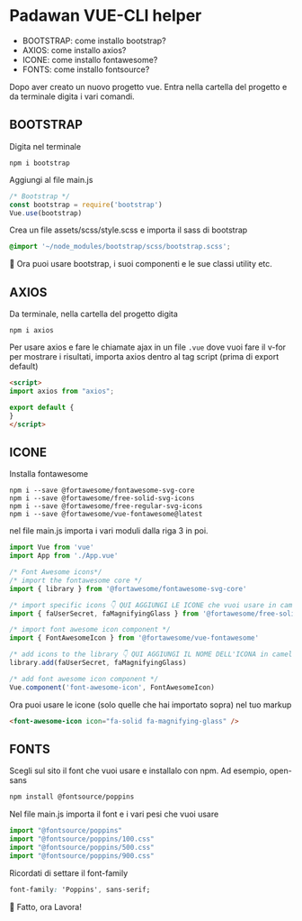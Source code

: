 # Padawan VUE-CLI helper
- BOOTSTRAP: come installo bootstrap?
- AXIOS: come installo axios?
- ICONE: come installo fontawesome?
- FONTS: come installo fontsource?


Dopo aver creato un nuovo progetto vue. Entra nella cartella del progetto e da terminale digita i vari comandi.

## BOOTSTRAP 

Digita nel terminale 
```
npm i bootstrap
```

Aggiungi al file main.js 

```js
/* Bootstrap */
const bootstrap = require('bootstrap')
Vue.use(bootstrap)
```

Crea un file assets/scss/style.scss e importa il sass di bootstrap

```scss
@import '~/node_modules/bootstrap/scss/bootstrap.scss';
```

🥳 Ora puoi usare bootstrap, i suoi componenti e le sue classi utility etc.



## AXIOS

Da terminale, nella cartella del progetto digita
```
npm i axios
```

Per usare axios e fare le chiamate ajax in un file `.vue` dove vuoi fare il v-for per mostrare i risultati, importa axios dentro al tag script (prima di export default)

```html
<script>
import axios from "axios";

export default {
}
</script>
```

## ICONE

Installa fontawesome

```
npm i --save @fortawesome/fontawesome-svg-core
npm i --save @fortawesome/free-solid-svg-icons
npm i --save @fortawesome/free-regular-svg-icons
npm i --save @fortawesome/vue-fontawesome@latest
```

nel file main.js importa i vari moduli dalla riga 3 in poi.

```js
import Vue from 'vue'
import App from './App.vue'

/* Font Awesome icons*/
/* import the fontawesome core */
import { library } from '@fortawesome/fontawesome-svg-core'

/* import specific icons 👇 QUI AGGIUNGI LE ICONE che vuoi usare in camelCase */
import { faUserSecret, faMagnifyingGlass } from '@fortawesome/free-solid-svg-icons'

/* import font awesome icon component */
import { FontAwesomeIcon } from '@fortawesome/vue-fontawesome'

/* add icons to the library 👇 QUI AGGIUNGI IL NOME DELL'ICONA in camelCase*/
library.add(faUserSecret, faMagnifyingGlass) 

/* add font awesome icon component */
Vue.component('font-awesome-icon', FontAwesomeIcon)
```

Ora puoi usare le icone (solo quelle che hai importato sopra) nel tuo markup
```html
<font-awesome-icon icon="fa-solid fa-magnifying-glass" />
```


## FONTS

Scegli sul sito il font che vuoi usare e installalo con npm. 
Ad esempio, open-sans

```bash
npm install @fontsource/poppins
```

Nel file main.js importa il font e i vari pesi che vuoi usare

```js
import "@fontsource/poppins"
import "@fontsource/poppins/100.css"
import "@fontsource/poppins/500.css"
import "@fontsource/poppins/900.css"
```

Ricordati di settare il font-family 

```css
font-family: 'Poppins', sans-serif;
```

🥳 Fatto, ora Lavora!